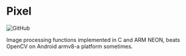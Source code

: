 #  Pixel

<img alt="GitHub" src="https://img.shields.io/github/license/zchrissirhcz/pixel">

Image processing functions implemented in C and ARM NEON, beats OpenCV on Android armv8-a platform sometimes.

